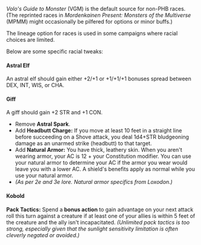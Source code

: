 *Volo's Guide to Monster* (VGM) is the default source for non-PHB races. (The reprinted races in *Mordenkainen Present: Monsters of the Multiverse* (MPMM) might occasionally be pilfered for options or minor buffs.)

The lineage option for races is used in some campaigns where racial choices are limited.

<!--
Or can do only two +1s (instead of 3)
Or everyone gets a PHB feat at level 1, which you can spend on Customized Lineage
-->

Below are some specific racial tweaks:

#### Astral Elf
An astral elf should gain either +2/+1 or +1/+1/+1 bonuses spread between DEX, INT, WIS, or CHA.

#### Giff
A giff should gain +2 STR and +1 CON.

+ Remove **Astral Spark**.
+ Add **Headbutt Charge:** If you move at least 10 feet in a straight line before succeeding on a Shove attack, you deal 1d4+STR bludgeoning damage as an unarmed strike (headbutt) to that target.
+ Add **Natural Armor:** You have thick, leathery skin. When you aren't wearing armor, your AC is 12 + your Constitution modifier. You can use your natural armor to determine your AC if the armor you wear would leave you with a lower AC. A shield's benefits apply as normal while you use your natural armor.
+ *(As per 2e and 3e lore. Natural armor specifics from Loxodon.)*

#### Kobold
**Pack Tactics:** Spend a **bonus action** to gain advantage on your next attack roll this turn against a creature if at least one of your allies is within 5 feet of the creature and the ally isn't incapacitated.  *(Unlimited pack tactics is too strong, especially given that the sunlight sensitivity limitation is often cleverly negated or avoided.)*
